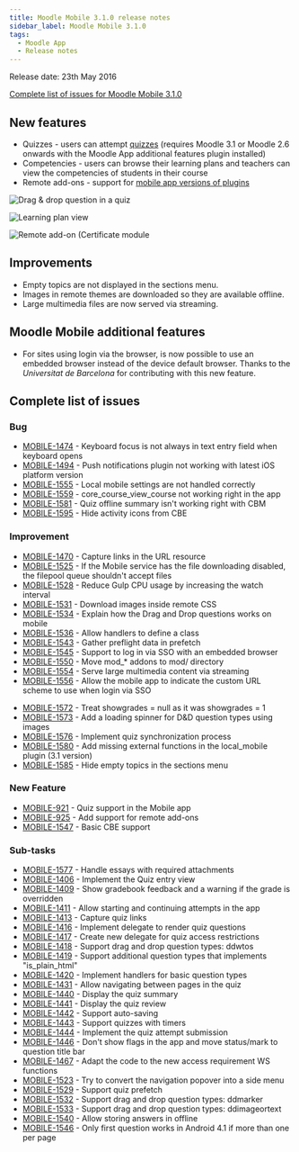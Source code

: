 ```yaml
---
title: Moodle Mobile 3.1.0 release notes
sidebar_label: Moodle Mobile 3.1.0
tags:
  - Moodle App
  - Release notes
---
```


Release date: 23th May 2016

[Complete list of issues for Moodle Mobile 3.1.0](https://tracker.moodle.org/jira/secure/ReleaseNote.jspa?projectId=10070&version=15261)

## New features

- Quizzes - users can attempt [quizzes](https://docs.moodle.org/en/Moodle_Mobile_quiz) (requires Moodle 3.1 or Moodle 2.6 onwards with the Moodle App additional features plugin installed)
- Competencies - users can browse their learning plans and teachers can view the competencies of students in their course
- Remote add-ons - support for [mobile app versions of plugins](../../app/development/plugins-development-guide)

<div className="row">
<div className="col" style={{maxWidth: 300}}>

![Drag & drop question in a quiz](./_files/mm31001.jpg)

</div>
<div className="col" style={{maxWidth: 300}}>

![Learning plan view](./_files/mm31002.jpg)

</div>
<div className="col" style={{maxWidth: 300}}>

![Remote add-on (Certificate module](./_files/mm31003.jpg)

</div>
</div>

## Improvements

- Empty topics are not displayed in the sections menu.
- Images in remote themes are downloaded so they are available offline.
- Large multimedia files are now served via streaming.

## Moodle Mobile additional features

<!-- cspell:disable-next-line -->

- For sites using login via the browser, is now possible to use an embedded browser instead of the device default browser. Thanks to the *Universitat de Barcelona* for contributing with this new feature.

## Complete list of issues

### Bug

- [MOBILE-1474](https://tracker.moodle.org/browse/MOBILE-1474) - Keyboard focus is not always in text entry field when keyboard opens
- [MOBILE-1494](https://tracker.moodle.org/browse/MOBILE-1494) - Push notifications plugin not working with latest iOS platform version
- [MOBILE-1555](https://tracker.moodle.org/browse/MOBILE-1555) - Local mobile settings are not handled correctly
- [MOBILE-1559](https://tracker.moodle.org/browse/MOBILE-1559) - core_course_view_course not working right in the app
- [MOBILE-1581](https://tracker.moodle.org/browse/MOBILE-1581) - Quiz offline summary isn't working right with CBM
- [MOBILE-1595](https://tracker.moodle.org/browse/MOBILE-1595) - Hide activity icons from CBE

### Improvement

- [MOBILE-1470](https://tracker.moodle.org/browse/MOBILE-1470) - Capture links in the URL resource
- [MOBILE-1525](https://tracker.moodle.org/browse/MOBILE-1525) - If the Mobile service has the file downloading disabled, the filepool queue shouldn't accept files
- [MOBILE-1528](https://tracker.moodle.org/browse/MOBILE-1528) - Reduce Gulp CPU usage by increasing the watch interval
- [MOBILE-1531](https://tracker.moodle.org/browse/MOBILE-1531) - Download images inside remote CSS
- [MOBILE-1534](https://tracker.moodle.org/browse/MOBILE-1534) - Explain how the Drag and Drop questions works on mobile
- [MOBILE-1536](https://tracker.moodle.org/browse/MOBILE-1536) - Allow handlers to define a class
- [MOBILE-1543](https://tracker.moodle.org/browse/MOBILE-1543) - Gather preflight data in prefetch
- [MOBILE-1545](https://tracker.moodle.org/browse/MOBILE-1545) - Support to log in via SSO with an embedded browser
- [MOBILE-1550](https://tracker.moodle.org/browse/MOBILE-1550) - Move mod_\* addons to mod/ directory
- [MOBILE-1554](https://tracker.moodle.org/browse/MOBILE-1554) - Serve large multimedia content via streaming
- [MOBILE-1556](https://tracker.moodle.org/browse/MOBILE-1556) - Allow the mobile app to indicate the custom URL scheme to use when login via SSO
<!-- cspell:disable-next-line -->
- [MOBILE-1572](https://tracker.moodle.org/browse/MOBILE-1572) - Treat showgrades = null as it was showgrades = 1
- [MOBILE-1573](https://tracker.moodle.org/browse/MOBILE-1573) - Add a loading spinner for D\&D question types using images
- [MOBILE-1576](https://tracker.moodle.org/browse/MOBILE-1576) - Implement quiz synchronization process
- [MOBILE-1580](https://tracker.moodle.org/browse/MOBILE-1580) - Add missing external functions in the local_mobile plugin (3.1 version)
- [MOBILE-1585](https://tracker.moodle.org/browse/MOBILE-1585) - Hide empty topics in the sections menu

### New Feature

- [MOBILE-921](https://tracker.moodle.org/browse/MOBILE-921) - Quiz support in the Mobile app
- [MOBILE-925](https://tracker.moodle.org/browse/MOBILE-925) - Add support for remote add-ons
- [MOBILE-1547](https://tracker.moodle.org/browse/MOBILE-1547) - Basic CBE support

### Sub-tasks

- [MOBILE-1577](https://tracker.moodle.org/browse/MOBILE-1577) - Handle essays with required attachments
- [MOBILE-1406](https://tracker.moodle.org/browse/MOBILE-1406) - Implement the Quiz entry view
- [MOBILE-1409](https://tracker.moodle.org/browse/MOBILE-1409) - Show gradebook feedback and a warning if the grade is overridden
- [MOBILE-1411](https://tracker.moodle.org/browse/MOBILE-1411) - Allow starting and continuing attempts in the app
- [MOBILE-1413](https://tracker.moodle.org/browse/MOBILE-1413) - Capture quiz links
- [MOBILE-1416](https://tracker.moodle.org/browse/MOBILE-1416) - Implement delegate to render quiz questions
- [MOBILE-1417](https://tracker.moodle.org/browse/MOBILE-1417) - Create new delegate for quiz access restrictions
- [MOBILE-1418](https://tracker.moodle.org/browse/MOBILE-1418) - Support drag and drop question types: ddwtos
- [MOBILE-1419](https://tracker.moodle.org/browse/MOBILE-1419) - Support additional question types that implements "is_plain_html"
- [MOBILE-1420](https://tracker.moodle.org/browse/MOBILE-1420) - Implement handlers for basic question types
- [MOBILE-1431](https://tracker.moodle.org/browse/MOBILE-1431) - Allow navigating between pages in the quiz
- [MOBILE-1440](https://tracker.moodle.org/browse/MOBILE-1440) - Display the quiz summary
- [MOBILE-1441](https://tracker.moodle.org/browse/MOBILE-1441) - Display the quiz review
- [MOBILE-1442](https://tracker.moodle.org/browse/MOBILE-1442) - Support auto-saving
- [MOBILE-1443](https://tracker.moodle.org/browse/MOBILE-1443) - Support quizzes with timers
- [MOBILE-1444](https://tracker.moodle.org/browse/MOBILE-1444) - Implement the quiz attempt submission
- [MOBILE-1446](https://tracker.moodle.org/browse/MOBILE-1446) - Don't show flags in the app and move status/mark to question title bar
- [MOBILE-1467](https://tracker.moodle.org/browse/MOBILE-1467) - Adapt the code to the new access requirement WS functions
- [MOBILE-1523](https://tracker.moodle.org/browse/MOBILE-1523) - Try to convert the navigation popover into a side menu
- [MOBILE-1529](https://tracker.moodle.org/browse/MOBILE-1529) - Support quiz prefetch
- [MOBILE-1532](https://tracker.moodle.org/browse/MOBILE-1532) - Support drag and drop question types: ddmarker
- [MOBILE-1533](https://tracker.moodle.org/browse/MOBILE-1533) - Support drag and drop question types: ddimageortext
- [MOBILE-1540](https://tracker.moodle.org/browse/MOBILE-1540) - Allow storing answers in offline
- [MOBILE-1546](https://tracker.moodle.org/browse/MOBILE-1546) - Only first question works in Android 4.1 if more than one per page
